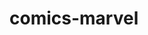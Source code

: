 # comics-marvel

<!-- npm i md5 JavaScript function for hashing messages with md5 -->
<!-- npm install spin.js  ==>>   loader -->
<!-- installing libraries md5,  spin.js, create function hash, breakpointsWidth -->
<!-- created function api getCharacters, submit  onSearchInputSubmit -->
<!-- created function renderGalleryHero,  -->
<!-- add search error render svg -->
<!-- add loader  -->
<!-- create function onHeaderScroll -->
<!-- created section random characters html, css , function getRandomCharacters  -->
<!-- add style  random characters @media screen and 768 - 1440 -->
<!-- created function js-slide section  random characters -->
<!-- fix js-slide style rendom-characters, and create section last-comics html -->
<!-- created function getRandomComics, add  slide Swiper -->
<!-- fix slide hero-characters -->
<!-- refinement of styles and js slide hero-characters -->
<!-- created footer html and css -->
<!-- added check for  'http://','https://' -->
<!-- add method allowTouchMove prohibits slide on the screen mobile -->
<!-- finalizing the slide section hero-characters Swiper -->
<!-- add section home-characters html, css, image, header, footer -->
<!-- add section sort-characters html, css,svg,  tui-pagination-->
<!-- add function getComics sort-characters.js -->
<!-- add function fetchAndRenderCharacterList,createSortContainer  -->
<!-- added function onSearchComics and  onSearchName  -->
<!-- add function  onSearchNameAndSelectDate  -->
<!-- add function scrolHeaderCharacters -->
<!-- add section header-characters -->
<!-- fix styles header -->
<!-- add function onScrollBtn  -->
<!-- fix slide swiper -->
<!-- fix header.js and  sort-characters.js-->
<!-- created section comics, html, css  -->
<!-- add function  wrapperTuiPagination, fechRandomComicsList -->
<!-- add funtion fechTitleFormatOrderDate -->
<!-- add funtion createSelectYears, and selectors selectYear -->
<!-- add page error , html, styles   -->
<!--  add section modal , htm , styles -->
<!--
fix section modal , htm , and js function onCloseBtnElClick ,createMarkupCharacters, onModalOpenCharactersClick
 -->

 <!--  create modal-comics-html, add function createMarkuComics 
 -->
<!-- fix styles modal, add function  jsModalLastComics, rerenderComics, -->
<!-- adds function onModalRandomCharacters, onModalFilterCharacters,onModalFilterComics -->
